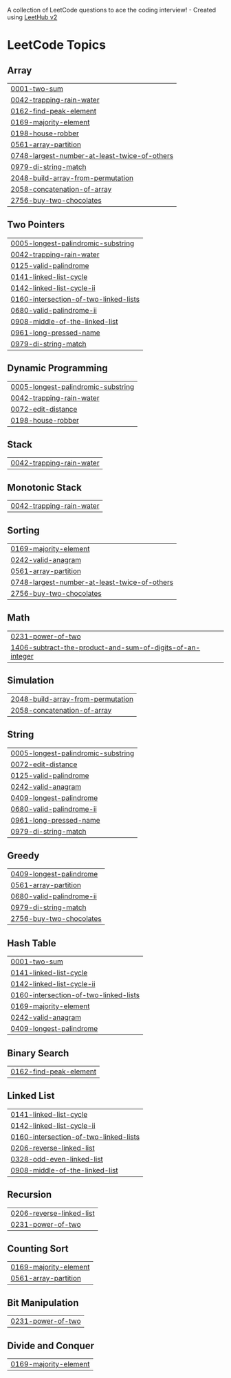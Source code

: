 A collection of LeetCode questions to ace the coding interview! - Created using [LeetHub v2](https://github.com/arunbhardwaj/LeetHub-2.0)
<!---LeetCode Topics Start-->
# LeetCode Topics
## Array
|  |
| ------- |
| [0001-two-sum](https://github.com/nikhilgupta2533/DSA_2533/tree/master/0001-two-sum) |
| [0042-trapping-rain-water](https://github.com/nikhilgupta2533/DSA_2533/tree/master/0042-trapping-rain-water) |
| [0162-find-peak-element](https://github.com/nikhilgupta2533/DSA_2533/tree/master/0162-find-peak-element) |
| [0169-majority-element](https://github.com/nikhilgupta2533/DSA_2533/tree/master/0169-majority-element) |
| [0198-house-robber](https://github.com/nikhilgupta2533/DSA_2533/tree/master/0198-house-robber) |
| [0561-array-partition](https://github.com/nikhilgupta2533/DSA_2533/tree/master/0561-array-partition) |
| [0748-largest-number-at-least-twice-of-others](https://github.com/nikhilgupta2533/DSA_2533/tree/master/0748-largest-number-at-least-twice-of-others) |
| [0979-di-string-match](https://github.com/nikhilgupta2533/DSA_2533/tree/master/0979-di-string-match) |
| [2048-build-array-from-permutation](https://github.com/nikhilgupta2533/DSA_2533/tree/master/2048-build-array-from-permutation) |
| [2058-concatenation-of-array](https://github.com/nikhilgupta2533/DSA_2533/tree/master/2058-concatenation-of-array) |
| [2756-buy-two-chocolates](https://github.com/nikhilgupta2533/DSA_2533/tree/master/2756-buy-two-chocolates) |
## Two Pointers
|  |
| ------- |
| [0005-longest-palindromic-substring](https://github.com/nikhilgupta2533/DSA_2533/tree/master/0005-longest-palindromic-substring) |
| [0042-trapping-rain-water](https://github.com/nikhilgupta2533/DSA_2533/tree/master/0042-trapping-rain-water) |
| [0125-valid-palindrome](https://github.com/nikhilgupta2533/DSA_2533/tree/master/0125-valid-palindrome) |
| [0141-linked-list-cycle](https://github.com/nikhilgupta2533/DSA_2533/tree/master/0141-linked-list-cycle) |
| [0142-linked-list-cycle-ii](https://github.com/nikhilgupta2533/DSA_2533/tree/master/0142-linked-list-cycle-ii) |
| [0160-intersection-of-two-linked-lists](https://github.com/nikhilgupta2533/DSA_2533/tree/master/0160-intersection-of-two-linked-lists) |
| [0680-valid-palindrome-ii](https://github.com/nikhilgupta2533/DSA_2533/tree/master/0680-valid-palindrome-ii) |
| [0908-middle-of-the-linked-list](https://github.com/nikhilgupta2533/DSA_2533/tree/master/0908-middle-of-the-linked-list) |
| [0961-long-pressed-name](https://github.com/nikhilgupta2533/DSA_2533/tree/master/0961-long-pressed-name) |
| [0979-di-string-match](https://github.com/nikhilgupta2533/DSA_2533/tree/master/0979-di-string-match) |
## Dynamic Programming
|  |
| ------- |
| [0005-longest-palindromic-substring](https://github.com/nikhilgupta2533/DSA_2533/tree/master/0005-longest-palindromic-substring) |
| [0042-trapping-rain-water](https://github.com/nikhilgupta2533/DSA_2533/tree/master/0042-trapping-rain-water) |
| [0072-edit-distance](https://github.com/nikhilgupta2533/DSA_2533/tree/master/0072-edit-distance) |
| [0198-house-robber](https://github.com/nikhilgupta2533/DSA_2533/tree/master/0198-house-robber) |
## Stack
|  |
| ------- |
| [0042-trapping-rain-water](https://github.com/nikhilgupta2533/DSA_2533/tree/master/0042-trapping-rain-water) |
## Monotonic Stack
|  |
| ------- |
| [0042-trapping-rain-water](https://github.com/nikhilgupta2533/DSA_2533/tree/master/0042-trapping-rain-water) |
## Sorting
|  |
| ------- |
| [0169-majority-element](https://github.com/nikhilgupta2533/DSA_2533/tree/master/0169-majority-element) |
| [0242-valid-anagram](https://github.com/nikhilgupta2533/DSA_2533/tree/master/0242-valid-anagram) |
| [0561-array-partition](https://github.com/nikhilgupta2533/DSA_2533/tree/master/0561-array-partition) |
| [0748-largest-number-at-least-twice-of-others](https://github.com/nikhilgupta2533/DSA_2533/tree/master/0748-largest-number-at-least-twice-of-others) |
| [2756-buy-two-chocolates](https://github.com/nikhilgupta2533/DSA_2533/tree/master/2756-buy-two-chocolates) |
## Math
|  |
| ------- |
| [0231-power-of-two](https://github.com/nikhilgupta2533/DSA_2533/tree/master/0231-power-of-two) |
| [1406-subtract-the-product-and-sum-of-digits-of-an-integer](https://github.com/nikhilgupta2533/DSA_2533/tree/master/1406-subtract-the-product-and-sum-of-digits-of-an-integer) |
## Simulation
|  |
| ------- |
| [2048-build-array-from-permutation](https://github.com/nikhilgupta2533/DSA_2533/tree/master/2048-build-array-from-permutation) |
| [2058-concatenation-of-array](https://github.com/nikhilgupta2533/DSA_2533/tree/master/2058-concatenation-of-array) |
## String
|  |
| ------- |
| [0005-longest-palindromic-substring](https://github.com/nikhilgupta2533/DSA_2533/tree/master/0005-longest-palindromic-substring) |
| [0072-edit-distance](https://github.com/nikhilgupta2533/DSA_2533/tree/master/0072-edit-distance) |
| [0125-valid-palindrome](https://github.com/nikhilgupta2533/DSA_2533/tree/master/0125-valid-palindrome) |
| [0242-valid-anagram](https://github.com/nikhilgupta2533/DSA_2533/tree/master/0242-valid-anagram) |
| [0409-longest-palindrome](https://github.com/nikhilgupta2533/DSA_2533/tree/master/0409-longest-palindrome) |
| [0680-valid-palindrome-ii](https://github.com/nikhilgupta2533/DSA_2533/tree/master/0680-valid-palindrome-ii) |
| [0961-long-pressed-name](https://github.com/nikhilgupta2533/DSA_2533/tree/master/0961-long-pressed-name) |
| [0979-di-string-match](https://github.com/nikhilgupta2533/DSA_2533/tree/master/0979-di-string-match) |
## Greedy
|  |
| ------- |
| [0409-longest-palindrome](https://github.com/nikhilgupta2533/DSA_2533/tree/master/0409-longest-palindrome) |
| [0561-array-partition](https://github.com/nikhilgupta2533/DSA_2533/tree/master/0561-array-partition) |
| [0680-valid-palindrome-ii](https://github.com/nikhilgupta2533/DSA_2533/tree/master/0680-valid-palindrome-ii) |
| [0979-di-string-match](https://github.com/nikhilgupta2533/DSA_2533/tree/master/0979-di-string-match) |
| [2756-buy-two-chocolates](https://github.com/nikhilgupta2533/DSA_2533/tree/master/2756-buy-two-chocolates) |
## Hash Table
|  |
| ------- |
| [0001-two-sum](https://github.com/nikhilgupta2533/DSA_2533/tree/master/0001-two-sum) |
| [0141-linked-list-cycle](https://github.com/nikhilgupta2533/DSA_2533/tree/master/0141-linked-list-cycle) |
| [0142-linked-list-cycle-ii](https://github.com/nikhilgupta2533/DSA_2533/tree/master/0142-linked-list-cycle-ii) |
| [0160-intersection-of-two-linked-lists](https://github.com/nikhilgupta2533/DSA_2533/tree/master/0160-intersection-of-two-linked-lists) |
| [0169-majority-element](https://github.com/nikhilgupta2533/DSA_2533/tree/master/0169-majority-element) |
| [0242-valid-anagram](https://github.com/nikhilgupta2533/DSA_2533/tree/master/0242-valid-anagram) |
| [0409-longest-palindrome](https://github.com/nikhilgupta2533/DSA_2533/tree/master/0409-longest-palindrome) |
## Binary Search
|  |
| ------- |
| [0162-find-peak-element](https://github.com/nikhilgupta2533/DSA_2533/tree/master/0162-find-peak-element) |
## Linked List
|  |
| ------- |
| [0141-linked-list-cycle](https://github.com/nikhilgupta2533/DSA_2533/tree/master/0141-linked-list-cycle) |
| [0142-linked-list-cycle-ii](https://github.com/nikhilgupta2533/DSA_2533/tree/master/0142-linked-list-cycle-ii) |
| [0160-intersection-of-two-linked-lists](https://github.com/nikhilgupta2533/DSA_2533/tree/master/0160-intersection-of-two-linked-lists) |
| [0206-reverse-linked-list](https://github.com/nikhilgupta2533/DSA_2533/tree/master/0206-reverse-linked-list) |
| [0328-odd-even-linked-list](https://github.com/nikhilgupta2533/DSA_2533/tree/master/0328-odd-even-linked-list) |
| [0908-middle-of-the-linked-list](https://github.com/nikhilgupta2533/DSA_2533/tree/master/0908-middle-of-the-linked-list) |
## Recursion
|  |
| ------- |
| [0206-reverse-linked-list](https://github.com/nikhilgupta2533/DSA_2533/tree/master/0206-reverse-linked-list) |
| [0231-power-of-two](https://github.com/nikhilgupta2533/DSA_2533/tree/master/0231-power-of-two) |
## Counting Sort
|  |
| ------- |
| [0169-majority-element](https://github.com/nikhilgupta2533/DSA_2533/tree/master/0169-majority-element) |
| [0561-array-partition](https://github.com/nikhilgupta2533/DSA_2533/tree/master/0561-array-partition) |
## Bit Manipulation
|  |
| ------- |
| [0231-power-of-two](https://github.com/nikhilgupta2533/DSA_2533/tree/master/0231-power-of-two) |
## Divide and Conquer
|  |
| ------- |
| [0169-majority-element](https://github.com/nikhilgupta2533/DSA_2533/tree/master/0169-majority-element) |
<!---LeetCode Topics End-->